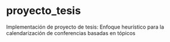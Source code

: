 # proyecto_tesis
Implementación de proyecto de tesis: Enfoque heurístico para la calendarización de conferencias basadas en tópicos
